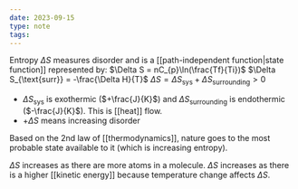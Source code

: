 ```yaml
---
date: 2023-09-15
type: note
tags: 
---
```


Entropy $\Delta S$ measures disorder and is a [[path-independent function|state function]] represented by:
$\Delta S = nC_{p}\ln(\frac{Tf}{Ti})$
$\Delta S_{\text{surr}} = -\frac{\Delta H}{T}$
$\Delta S = \Delta S_{\text{sys}} + \Delta S_{\text{surrounding}} > 0$
- $\Delta S_{\text{sys}}$ is exothermic ($+\frac{J}{K}$) and $\Delta S_{\text{surrounding}}$ is endothermic ($-\frac{J}{K}$). This is [[heat]] flow.
- $+ \Delta S$ means increasing disorder

Based on the 2nd law of [[thermodynamics]], nature goes to the most probable state available to it (which is increasing entropy).

$\Delta S$ increases as there are more atoms in a molecule.
$\Delta S$ increases as there is a higher [[kinetic energy]] because temperature change affects $\Delta S$.